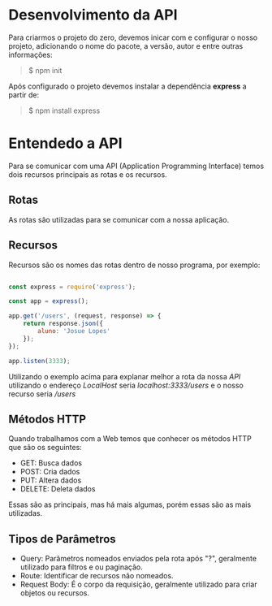 # Desenvolvimento da API

Para criarmos o projeto do zero, devemos inicar com e configurar o nosso projeto, adicionando o nome do pacote, a versão, autor e entre outras informações:

>$ npm init

Após configurado o projeto devemos instalar a dependência **express** a partir de:

>$ npm install express

# Entendedo a API

Para se comunicar com uma API (Application Programming Interface) temos dois recursos principais as rotas e os recursos.

## Rotas 

As rotas são utilizadas para se comunicar com a nossa aplicação.

## Recursos

Recursos são os nomes das rotas dentro de nosso programa, por exemplo: 

```javascript

const express = require('express');

const app = express();

app.get('/users', (request, response) => {
    return response.json({
        aluno: 'Josue Lopes'
    });
});

app.listen(3333);

```

Utilizando o exemplo acima para explanar melhor a rota da nossa *API* utilizando o endereço *LocalHost* seria *localhost:3333/users* e o nosso recurso seria */users*

## Métodos HTTP

Quando trabalhamos com a Web temos que conhecer os métodos HTTP que são os seguintes:

- GET: Busca dados
- POST: Cria dados
- PUT: Altera dados
- DELETE: Deleta dados

Essas são as principais, mas há mais algumas, porém essas são as mais utilizadas.

## Tipos de Parâmetros

- Query: Parâmetros nomeados enviados pela rota após "?", geralmente utilizado para filtros e ou paginação.
- Route: Identificar de recursos não nomeados.
- Request Body: É o corpo da requisição, geralmente utilizado para criar objetos ou recursos.
